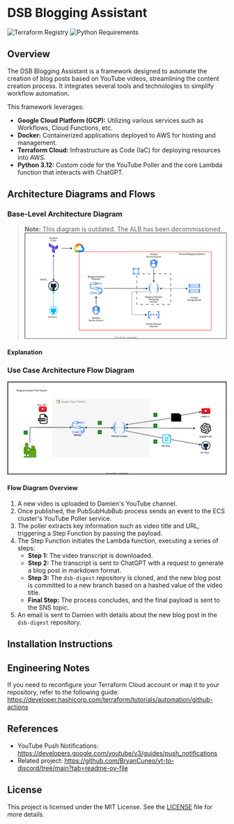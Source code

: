 # DSB Blogging Assistant

![Terraform Registry](https://img.shields.io/badge/Terraform-Registry-purple?logo=terraform)
![Python Requirements](https://img.shields.io/badge/python-3.12-blue?logo=python)

## Overview

The DSB Blogging Assistant is a framework designed to automate the creation of blog posts based on YouTube videos, streamlining the content creation process. It integrates several tools and technologies to simplify workflow automation.

This framework leverages:

- **Google Cloud Platform (GCP):** Utilizing various services such as Workflows, Cloud Functions, etc.
- **Docker:** Containerized applications deployed to AWS for hosting and management.
- **Terraform Cloud:** Infrastructure as Code (IaC) for deploying resources into AWS.
- **Python 3.12:** Custom code for the YouTube Poller and the core Lambda function that interacts with ChatGPT.

## Architecture Diagrams and Flows

### Base-Level Architecture Diagram

> **Note:** This diagram is outdated. The ALB has been decommissioned.  
> ![Base Architecture Diagram](./docs/images/architecture.drawio.svg)

#### Explanation

### Use Case Architecture Flow Diagram

![Flow Diagram](./docs/images/flow.drawio.svg)

#### Flow Diagram Overview

1. A new video is uploaded to Damien's YouTube channel.
2. Once published, the PubSubHubBub process sends an event to the ECS cluster's YouTube Poller service.
3. The poller extracts key information such as video title and URL, triggering a Step Function by passing the payload.
4. The Step Function initiates the Lambda function, executing a series of steps:
   - **Step 1:** The video transcript is downloaded.
   - **Step 2:** The transcript is sent to ChatGPT with a request to generate a blog post in markdown format.
   - **Step 3:** The `dsb-digest` repository is cloned, and the new blog post is committed to a new branch based on a hashed value of the video title.
   - **Final Step:** The process concludes, and the final payload is sent to the SNS topic.
5. An email is sent to Damien with details about the new blog post in the `dsb-digest` repository.

## Installation Instructions

## Engineering Notes

If you need to reconfigure your Terraform Cloud account or map it to your repository, refer to the following guide:  
<https://developer.hashicorp.com/terraform/tutorials/automation/github-actions>

## References

- YouTube Push Notifications: <https://developers.google.com/youtube/v3/guides/push_notifications>
- Related project: <https://github.com/BryanCuneo/yt-to-discord/tree/main?tab=readme-ov-file>

## License

This project is licensed under the MIT License. See the [LICENSE](LICENSE) file for more details.
